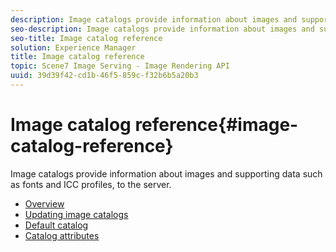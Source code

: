 ```yaml
---
description: Image catalogs provide information about images and supporting data such as fonts and ICC profiles, to the server.
seo-description: Image catalogs provide information about images and supporting data such as fonts and ICC profiles, to the server.
seo-title: Image catalog reference
solution: Experience Manager
title: Image catalog reference
topic: Scene7 Image Serving - Image Rendering API
uuid: 39d39f42-cd1b-46f5-859c-f32b6b5a20b3
---
```


# Image catalog reference{#image-catalog-reference}

Image catalogs provide information about images and supporting data such as fonts and ICC profiles, to the server.

* [Overview](/help/aem-is-ir-api/is-api/image-catalog/image-serving-api-ref/c-image-catalog-reference/c-overview/c-overview.md)
* [Updating image catalogs](/help/aem-is-ir-api/is-api/image-catalog/image-serving-api-ref/c-image-catalog-reference/c-overview/c-updating-image-catalogs.md)
* [Default catalog](/help/aem-is-ir-api/is-api/image-catalog/image-serving-api-ref/c-image-catalog-reference/c-overview/c-default-catalog.md)
* [Catalog attributes](/help/aem-is-ir-api/is-api/image-catalog/image-serving-api-ref/c-image-catalog-reference/c-overview/c-catalog-attributes/c-catalog-attributes.md)
